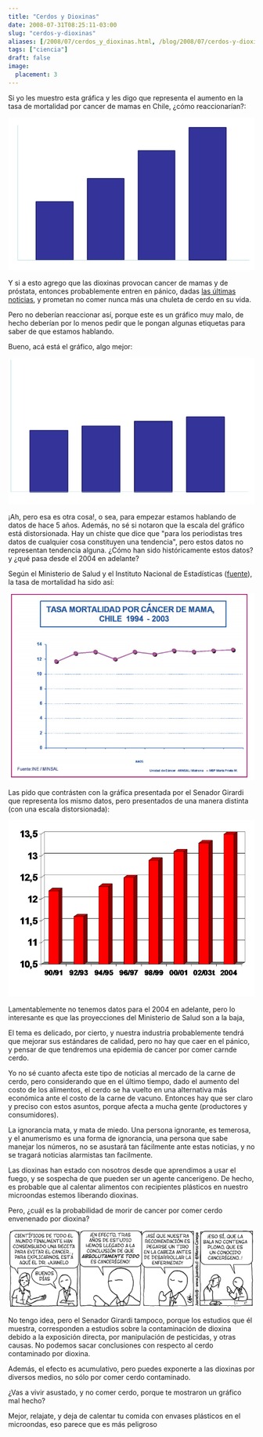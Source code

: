 ```yaml
---
title: "Cerdos y Dioxinas"
date: 2008-07-31T08:25:11-03:00
slug: "cerdos-y-dioxinas"
aliases: [/2008/07/cerdos_y_dioxinas.html, /blog/2008/07/cerdos-y-dioxinas.html]
tags: ["ciencia"]
draft: false
image:
  placement: 3
---
```


Si yo les muestro esta gráfica y les digo que representa el aumento en
la tasa de mortalidad por cancer de mamas en Chile, ¿cómo
reaccionarían?:

![](cancer11.png)

Y si a esto agrego que las dioxinas provocan cancer de mamas y de
próstata, entonces probablemente entren en pánico, dadas [las últimas
noticias](http://noticias.terra.com/articulo/html/act1355727.htm), y
prometan no comer nunca más una chuleta de cerdo en su vida.

Pero no deberían reaccionar así, porque este es un gráfico muy malo, de
hecho deberían por lo menos pedir que le pongan algunas etiquetas para
saber de que estamos hablando.

Bueno, acá está el gráfico, algo mejor:

![](cancer2.png)

¡Ah, pero esa es otra cosa!, o sea, para empezar estamos hablando de
datos de hace 5 años. Además, no sé si notaron que la escala del gráfico
está distorsionada. Hay un chiste que dice que \"para los periodistas
tres datos de cualquier cosa constituyen una tendencia\", pero estos
datos no representan tendencia alguna. ¿Cómo han sido históricamente
estos datos? y ¿qué pasa desde el 2004 en adelante?

Según el Ministerio de Salud y el Instituto Nacional de Estadísticas
([fuente](http://replay.waybackmachine.org/20080806113042/http://www.clinicalascondes.cl/area-academica/pdf/MED_17_4/SituacionEpidemiologicap_142.pdf)), la tasa de mortalidad ha sido así:

![](cancerminsal.png)

Las pido que contrásten con la gráfica presentada por el Senador Girardi
que representa los mismo datos, pero presentados de una manera distinta
(con una escala distorsionada):

![](cancergirardi.png)

Lamentablemente no tenemos datos para el 2004 en adelante, pero lo
interesante es que las proyecciones del Ministerio de Salud son a la
baja,

El tema es delicado, por cierto, y nuestra industria probablemente
tendrá que mejorar sus estándares de calidad, pero no hay que caer en el
pánico, y pensar de que tendremos una epidemia de cancer por comer
carnde cerdo.

Yo no sé cuanto afecta este tipo de noticias al mercado de la carne de
cerdo, pero considerando que en el último tiempo, dado el aumento del
costo de los alimentos, el cerdo se ha vuelto en una alternativa más
económica ante el costo de la carne de vacuno. Entonces hay que ser
claro y preciso con estos asuntos, porque afecta a mucha gente
(productores y consumidores).

La ignorancia mata, y mata de miedo. Una persona ignorante, es temerosa,
y el anumerismo es una forma de ignorancia, una persona que sabe manejar
los números, no se asustará tan fácilmente ante estas noticias, y no se
tragará noticias alarmistas tan facilmente.

Las dioxinas han estado con nosotros desde que aprendimos a usar el
fuego, y se sospecha de que pueden ser un agente cancerigeno. De hecho,
es probable que al calentar alimentos con recipientes plásticos en
nuestro microondas estemos liberando dioxinas.

Pero, ¿cuál es la probabilidad de morir de cancer por comer cerdo
envenenado por dioxina?

![](Juanelo703.gif)

No tengo idea, pero el Senador Girardi tampoco, porque los estudios que
él muestra, corresponden a estudios sobre la contaminación de dioxina
debido a la exposición directa, por manipulación de pesticidas, y otras
causas. No podemos sacar conclusiones con respecto al cerdo contaminado
por dioxina.

Además, el efecto es acumulativo, pero puedes exponerte a las dioxinas
por diversos medios, no sólo por comer cerdo contaminado.

¿Vas a vivir asustado, y no comer cerdo, porque te mostraron un gráfico
mal hecho?

Mejor, relajate, y deja de calentar tu comida con envases plásticos en
el microondas, eso parece que es más peligroso
